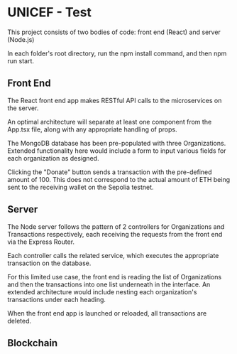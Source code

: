 # UNICEF - Test
This project consists of two bodies of code: front end (React) and server (Node.js)

In each folder's root directory, run the npm install command, and then npm run start.

## Front End
The React front end app makes RESTful API calls to the microservices on the server.

An optimal architecture will separate at least one component from the App.tsx file, along with any appropriate handling of props.

The MongoDB database has been pre-populated with three Organizations. Extended functionality here would include a form to input various fields for each organization as designed.

Clicking the "Donate" button sends a transaction with the pre-defined amount of 100. This does not correspond to the actual amount of ETH being sent to the receiving wallet on the Sepolia testnet.

## Server
The Node server follows the pattern of 2 controllers for Organizations and Transactions respectively, each receiving the requests from the front end via the Express Router.

Each controller calls the related service, which executes the appropriate transaction on the database.

For this limited use case, the front end is reading the list of Organizations and then the transactions into one list underneath in the interface. An extended architecture would include nesting each organization's transactions under each heading.

When the front end app is launched or reloaded, all transactions are deleted.

## Blockchain

